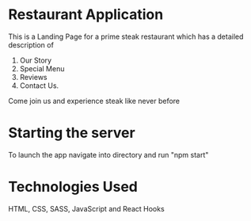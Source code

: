 # Restaurant Application

This is a Landing Page for a prime steak restaurant which has a detailed description of
1. Our Story
2. Special Menu
3. Reviews
4. Contact Us.

Come join us and experience steak like never before

# Starting the server

To launch the app navigate into directory and run "npm start"

# Technologies Used

HTML, CSS, SASS, JavaScript and React Hooks

